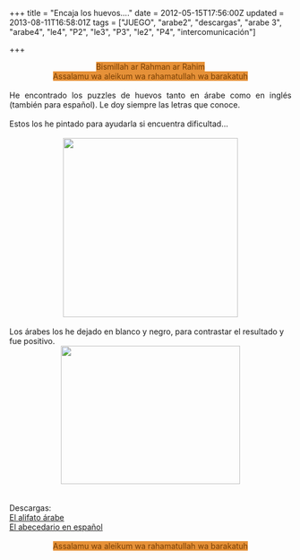 +++
title = "Encaja los huevos...."
date = 2012-05-15T17:56:00Z
updated = 2013-08-11T16:58:01Z
tags = ["JUEGO", "arabe2", "descargas", "arabe 3", "arabe4", "le4", "P2", "le3", "P3", "le2", "P4", "intercomunicación"]

+++

<div dir="ltr" style="text-align: left;" trbidi="on"><div style="text-align: center;"><span style="background-color: #e69138;"><span style="color: #783f04;">Bismillah ar Rahman ar Rahim</span></span></div><div style="text-align: center;"><span style="background-color: #e69138;"><span style="color: #783f04;">Assalamu wa aleikum wa rahamatullah wa barakatuh</span></span></div><br /><div style="text-align: justify;">He encontrado los puzzles de huevos tanto en árabe como en inglés (también para español). Le doy siempre las letras que conoce.</div><br />Estos los he pintado para ayudarla si encuentra dificultad...<br /><br /><div class="separator" style="clear: both; text-align: center;"><a href="http://2.bp.blogspot.com/-wHnQo9pyfPM/Ugel2R3BHwI/AAAAAAAAFQE/5p_W1JxhR1w/s1600/22.jpg" imageanchor="1" style="margin-left: 1em; margin-right: 1em;"><img border="0" src="http://2.bp.blogspot.com/-wHnQo9pyfPM/Ugel2R3BHwI/AAAAAAAAFQE/5p_W1JxhR1w/s1600/22.jpg" height="320" width="312" /></a></div><br /><div class="separator" style="clear: both; text-align: center;"></div>Los&nbsp;árabes&nbsp;los he dejado en blanco y negro, para contrastar el resultado y fue positivo.<br /><div class="separator" style="clear: both; text-align: center;"><a href="http://1.bp.blogspot.com/-JOH0EPMeRnM/UgemVuYSQvI/AAAAAAAAFQM/98sX4R-TyaY/s1600/DSC02832.JPG" imageanchor="1" style="margin-left: 1em; margin-right: 1em;"><img border="0" src="http://1.bp.blogspot.com/-JOH0EPMeRnM/UgemVuYSQvI/AAAAAAAAFQM/98sX4R-TyaY/s1600/DSC02832.JPG" height="247" width="320" /></a></div><br /><div class="separator" style="clear: both; text-align: center;"></div><div class="separator" style="clear: both; text-align: center;"><br /></div><div class="separator" style="clear: both; text-align: left;">Descargas:</div><div class="separator" style="clear: both; text-align: left;"><a href="http://lecoledelily.wifeo.com/alphabet-arabe.php">El alifato árabe</a></div><div class="separator" style="clear: both; text-align: left;"><a href="http://kizclub.com/activities.htm">El abecedario en español</a></div><br /><div style="text-align: center;"><span style="background-color: #e69138;"><span style="color: #783f04;">Assalamu wa aleikum wa rahamatullah wa barakatuh</span></span></div><br class="Apple-interchange-newline" /></div>
